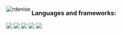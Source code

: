 <!--
**rdenise/rdenise** is a ✨ _special_ ✨ repository because its `README.md` (this file) appears on your GitHub profile.

Here are some ideas to get you started:

- 🔭 I’m currently working on ...
- 🌱 I’m currently learning ...
- 👯 I’m looking to collaborate on ...
- 🤔 I’m looking for help with ...
- 💬 Ask me about ...
- 📫 How to reach me: ...
- 😄 Pronouns: ...
- ⚡ Fun fact: ...
-->

<!--[![Top languages](https://github-readme-stats.vercel.app/api/top-langs/?username=rdenise&hide=Tex,PostScript&theme=chartreuse-dark)](https://github.com/anuraghazra/github-readme-stats)-->

<p><img align="left" src="https://github-readme-stats.vercel.app/api/top-langs?username=rdenise&show_icons=true&locale=en&layout=compact&hide=Tex,PostScript&border_color=2a2f3a&custom_title=Most used languages:&langs_count=9&theme=chartreuse-dark" alt="rdenise" /></p> 

### Languages and frameworks: 

<!-- <span><img src="https://raw.githubusercontent.com/github/explore/80688e429a7d4ef2fca1e82350fe8e3517d3494d/topics/python/python.png" width=30px></span>&nbsp;
<span><img src="https://raw.githubusercontent.com/github/explore/80688e429a7d4ef2fca1e82350fe8e3517d3494d/topics/r/r.png" width=30px></span>&nbsp;
<span><img src="https://raw.githubusercontent.com/github/explore/80688e429a7d4ef2fca1e82350fe8e3517d3494d/topics/bash/bash.png" width=30px></span>&nbsp;
<span><img src="https://raw.githubusercontent.com/github/explore/80688e429a7d4ef2fca1e82350fe8e3517d3494d/topics/css/css.png" width=30px></span>&nbsp;
<span><img src="https://raw.githubusercontent.com/github/explore/80688e429a7d4ef2fca1e82350fe8e3517d3494d/topics/html/html.png" width=30px></span>&nbsp;
<span><img src="https://raw.githubusercontent.com/github/explore/80688e429a7d4ef2fca1e82350fe8e3517d3494d/topics/linux/linux.png" width=30px></span>&nbsp;
<span><img src="https://raw.githubusercontent.com/github/explore/80688e429a7d4ef2fca1e82350fe8e3517d3494d/topics/latex/latex.png" width=30px></span>&nbsp; -->
<!-- <span><img src="" width=30px></span>&nbsp; -->

![](https://img.shields.io/badge/python-%2314354C.svg?style=for-the-badge&logo=python&logoColor=green)
![](https://img.shields.io/badge/r-%2314354C.svg?style=for-the-badge&logo=r&logoColor=3885F1)
![](https://img.shields.io/badge/Shell_Script-%2314354C?style=for-the-badge&logo=gnu-bash&logoColor=green)
![](https://img.shields.io/badge/Linux-%2314354C?style=for-the-badge&logo=linux&logoColor=white)
![](https://img.shields.io/badge/latex-%2314354C.svg?style=for-the-badge&logo=latex&logoColor=008181)

<!-- [![](https://github-readme-stats.vercel.app/api?username=rdenise&show_icons=true&count_private=true&hide_rank=false&include_all_commits=false&custom_title=Statistics:&theme=blue-green)](https://github.com/anuraghazra/github-readme-stats) -->
